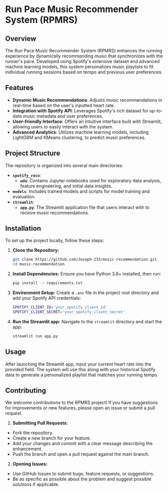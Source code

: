 
# Run Pace Music Recommender System (RPMRS)

## Overview
The Run Pace Music Recommender System (RPMRS) enhances the running experience by dynamically recommending music that synchronizes with the runner's pace. Developed using Spotify's extensive dataset and advanced machine learning models, this system personalizes music playlists to fit individual running sessions based on tempo and previous user preferences.

## Features
- **Dynamic Music Recommendations**: Adjusts music recommendations in real-time based on the user's inputted heart rate.
- **Integration with Spotify API**: Leverages Spotify's rich dataset for up-to-date music metadata and user preferences.
- **User-friendly Interface**: Offers an intuitive interface built with Streamlit, allowing users to easily interact with the system.
- **Advanced Analytics**: Utilizes machine learning models, including LightGBM and KMeans clustering, to predict music preferences.

## Project Structure
The repository is organized into several main directories:

- **`spotify_reco`**:
  - **`eda`**: Contains Jupyter notebooks used for exploratory data analysis, feature engineering, and initial data insights.
- **`models`**: Includes trained models and scripts for model training and evaluation.
- **`streamlit`**:
  - **`app.py`**: The Streamlit application file that users interact with to receive music recommendations.

## Installation
To set up the project locally, follow these steps:

1. **Clone the Repository:**
   ```bash
   git clone https://github.com/Joseph-233/music-recommendation.git
   cd music-recommendation
2. **Install Dependencies:**
Ensure you have Python 3.8+ installed, then run:
    ```bash
    pip install -r requirements.txt
3. **Environment Setup:**
Create a `.env` file in the project root directory and add your Spotify API credentials:
    ```bash
    SPOTIFY_CLIENT_ID='your_spotify_client_id'
    SPOTIFY_CLIENT_SECRET='your_spotify_client_secret'
4. **Run the Streamlit app:**
Navigate to the `streamlit` directory and start the app:
    ```bash
    streamlit run app.py
## Usage
After launching the Streamlit app, input your current heart rate into the provided field. The system will use this along with your historical Spotify data to generate a personalized playlist that matches your running tempo.
## Contributing
We welcome contributions to the RPMRS project! If you have suggestions for improvements or new features, please open an issue or submit a pull request.
1. **Submitting Pull Requests:**
- Fork the repository.
- Create a new branch for your feature.
- Add your changes and commit with a clear message describing the enhancement.
- Push the branch and open a pull request against the main branch.
2. **Opening Issues:**
- Use GitHub Issues to submit bugs, feature requests, or suggestions.
- Be as specific as possible about the problem and suggest possible solutions if applicable.
